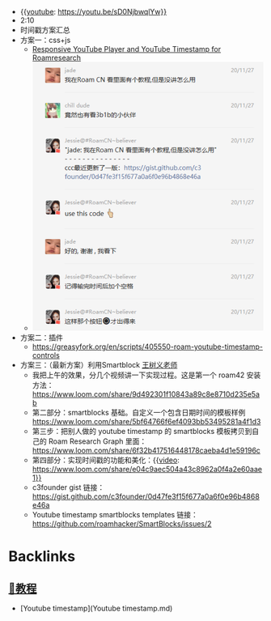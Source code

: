- {{[youtube](youtube.md): https://youtu.be/sD0NjbwqlYw}}
- 2:10 
- 时间戳方案汇总
- 方案一：css+js
    - [Responsive YouTube Player and YouTube Timestamp for Roamresearch](https://gist.github.com/c3founder/0d47fe3f15f677a0a6f0e96b4868e46a)
    - ![](../images/a0om1N_CXa.png?)
- 方案二：插件
    - https://greasyfork.org/en/scripts/405550-roam-youtube-timestamp-controls
- 方案三：（最新方案）利用Smartblock [王树义老师](王树义老师.md)
    - 我把上午的效果，分几个视频讲一下实现过程。这是第一个 roam42 安装方法：https://www.loom.com/share/9d492301f10843a89c8e8710d235e5ab
    - 第二部分：smartblocks 基础。自定义一个包含日期时间的模板样例 https://www.loom.com/share/5bf64766f6ef4093bb53495281a4f1d3
    - 第三步：把别人做的 youtube timestamp 的 smartblocks 模板拷贝到自己的 Roam Research Graph 里面： https://www.loom.com/share/6f32b417516448178caeba4d1e59196c
    - 第四部分：实现时间戳的功能和美化：{{[video](video.md): https://www.loom.com/share/e04c9aec504a43c8962a0f4a2e60aae1}}
    - c3founder gist 链接： https://gist.github.com/c3founder/0d47fe3f15f677a0a6f0e96b4868e46a
    - Youtube timestamp smartblocks templates 链接： https://github.com/roamhacker/SmartBlocks/issues/2

# Backlinks
## [📘教程](📘教程.md)
- [Youtube timestamp](Youtube timestamp.md)

